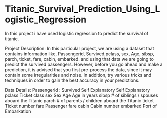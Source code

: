 # Titanic_Survival_Prediction_Using_Logistic_Regression
In this project i have used logistic regression to predict the survival of titanic.

Project Description:
In this particular project, we are using a dataset that contains information like, Passengerid, Survived,pclass, sex, Age, sibsp, parch, ticket, fare, cabin, embarked.
and using that data we are going to predict the survived passengers. 
However, before you go ahead and make a prediction, it is advised that you first pre-process the data, since it may contain some irregularities and noise.
In addition, try various tricks and techniques in order to gain the best accuracy in your predictions.


Data Details: Passengerid : Survived Self Explanatory Self Explanatory
pclass Ticket class
sex Sex
Age Age in years
sibsp # of siblings / spouses aboard the Titanic
parch # of parents / children aboard the Titanic
ticket Ticket number
fare Passenger fare
cabin Cabin number
embarked Port of Embarkation
